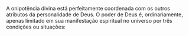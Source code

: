 ﻿A onipotência divina está perfeitamente coordenada com os outros atributos da personalidade de Deus. O poder de Deus é, ordinariamente, apenas limitado em sua manifestação espiritual no universo por três condições ou situações: